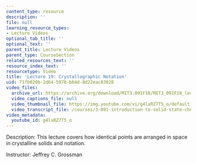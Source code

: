 ```yaml
---
content_type: resource
description: ''
file: null
learning_resource_types:
- Lecture Videos
optional_tab_title: ''
optional_text: ''
parent_title: Lecture Videos
parent_type: CourseSection
related_resources_text: ''
resource_index_text: ''
resourcetype: Video
title: 'Lecture 19: Crystallographic Notation'
uid: 71fb020b-2d64-5970-b64d-8d22eac83028
video_files:
  archive_url: https://archive.org/download/MIT3.091F18/MIT3_091F18_lec19_300k.mp4
  video_captions_file: null
  video_thumbnail_file: https://img.youtube.com/vi/g4lxRZ7T5_o/default.jpg
  video_transcript_file: /courses/3-091-introduction-to-solid-state-chemistry-fall-2018/3c8fd825b0b7c90f125835d0172d01b3_g4lxRZ7T5_o.pdf
video_metadata:
  youtube_id: g4lxRZ7T5_o
---
```


Description: This lecture covers how identical points are arranged in space in crystalline solids and notation.

Instructor: Jeffrey C. Grossman